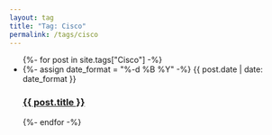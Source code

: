 ```yaml
---
layout: tag
title: "Tag: Cisco"
permalink: /tags/cisco
---
```


<ul class="post-list">
  {%- for post in site.tags["Cisco"] -%}
    <li>
      {%- assign date_format = "%-d %B %Y" -%}
      <span>
        {{ post.date | date: date_format }}
      </span>
      <h3>
        <a class="post-link" href="{{ post.url | relative_url }}">
          {{ post.title }}
        </a>
      </h3>
    </li>
  {%- endfor -%}
</ul>